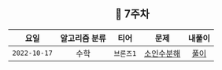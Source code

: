 <div align="center">
  
  ## 📅 7주차

| 요일 | 알고리즘 분류 | 티어  | 문제| 내풀이 |
| :---: | :---: | :---: | :---: | :---:|
|`2022-10-17`| 수학 | `브론즈1` | [소인수분해](https://www.acmicpc.net/problem/11653) | [풀이](https://github.com/jangwon3828/Algorithm_Competition-Study/blob/woohyeon/7%EC%A3%BC%EC%B0%A8/7%EC%A3%BC%EC%B0%A8_%EC%9A%B0%ED%98%84/%EC%86%8C%EC%9D%B8%EC%88%98%20%EB%B6%84%ED%95%B4.java) |

</div>

